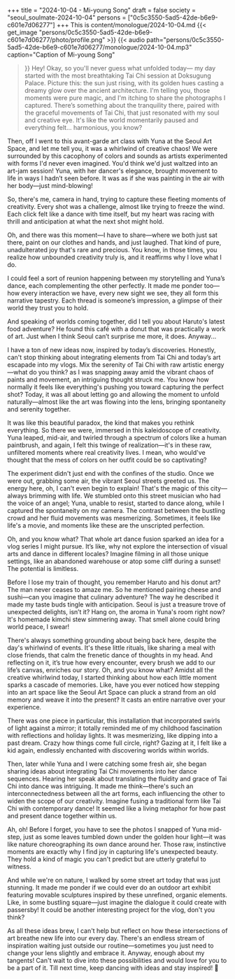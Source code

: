 +++
title = "2024-10-04 - Mi-young Song"
draft = false
society = "seoul_soulmate-2024-10-04"
persons = ["0c5c3550-5ad5-42de-b6e9-c601e7d06277"]
+++
This is content/monologue/2024-10-04.md
{{< get_image "persons/0c5c3550-5ad5-42de-b6e9-c601e7d06277/photo/profile.png" >}}
{{< audio
    path="persons/0c5c3550-5ad5-42de-b6e9-c601e7d06277/monologue/2024-10-04.mp3" 
    caption="Caption of Mi-young Song"
>}}
Hey! Okay, so you'll never guess what unfolded today—
my day started with the most breathtaking Tai Chi session at Doksugung Palace. Picture this: the sun just rising, with its golden hues casting a dreamy glow over the ancient architecture. I'm telling you, those moments were pure magic, and I'm itching to share the photographs I captured. There’s something about the tranquility there, paired with the graceful movements of Tai Chi, that just resonated with my soul and creative eye. It's like the world momentarily paused and everything felt... harmonious, you know?

Then, off I went to this avant-garde art class with Yuna at the Seoul Art Space, and let me tell you, it was a whirlwind of creative chaos! We were surrounded by this cacophony of colors and sounds as artists experimented with forms I'd never even imagined. You'd think we'd just waltzed into an art-jam session! Yuna, with her dancer's elegance, brought movement to life in ways I hadn’t seen before. It was as if she was painting in the air with her body—just mind-blowing!

So, there's me, camera in hand, trying to capture these fleeting moments of creativity. Every shot was a challenge, almost like trying to freeze the wind. Each click felt like a dance with time itself, but my heart was racing with thrill and anticipation at what the next shot might hold.

Oh, and there was this moment—I have to share—where we both just sat there, paint on our clothes and hands, and just laughed. That kind of pure, unadulterated joy that's rare and precious. You know, in those times, you realize how unbounded creativity truly is, and it reaffirms why I love what I do.

I could feel a sort of reunion happening between my storytelling and Yuna’s dance, each complementing the other perfectly. It made me ponder too—how every interaction we have, every new sight we see, they all form this narrative tapestry. Each thread is someone’s impression, a glimpse of their world they trust you to hold.

And speaking of worlds coming together, did I tell you about Haruto's latest food adventure? He found this café with a donut that was practically a work of art. Just when I think Seoul can’t surprise me more, it does. Anyway...

I have a ton of new ideas now, inspired by today’s discoveries. Honestly, can't stop thinking about integrating elements from Tai Chi and today’s art escapade into my vlogs. Mix the serenity of Tai Chi with raw artistic energy—what do you think?
as I was snapping away amid the vibrant chaos of paints and movement, an intriguing thought struck me. You know how normally it feels like everything's pushing you toward capturing the perfect shot? Today, it was all about letting go and allowing the moment to unfold naturally—almost like the art was flowing into the lens, bringing spontaneity and serenity together.

It was like this beautiful paradox, the kind that makes you rethink everything. So there we were, immersed in this kaleidoscope of creativity. Yuna leaped, mid-air, and twirled through a spectrum of colors like a human paintbrush, and again, I felt this twinge of realization—it's in these raw, unfiltered moments where real creativity lives. I mean, who would've thought that the mess of colors on her outfit could be so captivating?

The experiment didn't just end with the confines of the studio. Once we were out, grabbing some air, the vibrant Seoul streets greeted us. The energy here, oh, I can't even begin to explain! That's the magic of this city—always brimming with life. We stumbled onto this street musician who had the voice of an angel; Yuna, unable to resist, started to dance along, while I captured the spontaneity on my camera. The contrast between the bustling crowd and her fluid movements was mesmerizing. Sometimes, it feels like life's a movie, and moments like these are the unscripted perfection.

Oh, and you know what? That whole art dance fusion sparked an idea for a vlog series I might pursue. It’s like, why not explore the intersection of visual arts and dance in different locales? Imagine filming in all those unique settings, like an abandoned warehouse or atop some cliff during a sunset! The potential is limitless.

Before I lose my train of thought, you remember Haruto and his donut art? The man never ceases to amaze me. So he mentioned pairing cheese and sushi—can you imagine that culinary adventure? The way he described it made my taste buds tingle with anticipation. Seoul is just a treasure trove of unexpected delights, isn’t it? Hang on, the aroma in Yuna's room right now? It's homemade kimchi stew simmering away. That smell alone could bring world peace, I swear! 

There's always something grounding about being back here, despite the day's whirlwind of events. It's these little rituals, like sharing a meal with close friends, that calm the frenetic dance of thoughts in my head. And reflecting on it, it’s true how every encounter, every brush we add to our life’s canvas, enriches our story.
 Oh, and you know what? Amidst all the creative whirlwind today, I started thinking about how each little moment sparks a cascade of memories. Like, have you ever noticed how stepping into an art space like the Seoul Art Space can pluck a strand from an old memory and weave it into the present? It casts an entire narrative over your experience.

There was one piece in particular, this installation that incorporated swirls of light against a mirror; it totally reminded me of my childhood fascination with reflections and holiday lights. It was mesmerizing, like dipping into a past dream. Crazy how things come full circle, right? Gazing at it, I felt like a kid again, endlessly enchanted with discovering worlds within worlds.

Then, later while Yuna and I were catching some fresh air, she began sharing ideas about integrating Tai Chi movements into her dance sequences. Hearing her speak about translating the fluidity and grace of Tai Chi into dance was intriguing. It made me think—there's such an interconnectedness between all the art forms, each influencing the other to widen the scope of our creativity. Imagine fusing a traditional form like Tai Chi with contemporary dance! It seemed like a living metaphor for how past and present dance together within us.

Ah, oh! Before I forget, you have to see the photos I snapped of Yuna mid-step, just as some leaves tumbled down under the golden hour light—it was like nature choreographing its own dance around her. Those raw, instinctive moments are exactly why I find joy in capturing life's unexpected beauty. They hold a kind of magic you can't predict but are utterly grateful to witness.

And while we're on nature, I walked by some street art today that was just stunning. It made me ponder if we could ever do an outdoor art exhibit featuring movable sculptures inspired by these unrefined, organic elements. Like, in some bustling square—just imagine the dialogue it could create with passersby! It could be another interesting project for the vlog, don't you think?

As all these ideas brew, I can't help but reflect on how these intersections of art breathe new life into our every day. There's an endless stream of inspiration waiting just outside our routine—sometimes you just need to change your lens slightly and embrace it. Anyway, enough about my tangents! Can't wait to dive into these possibilities and would love for you to be a part of it.
Till next time, keep dancing with ideas and stay inspired! 🌟

